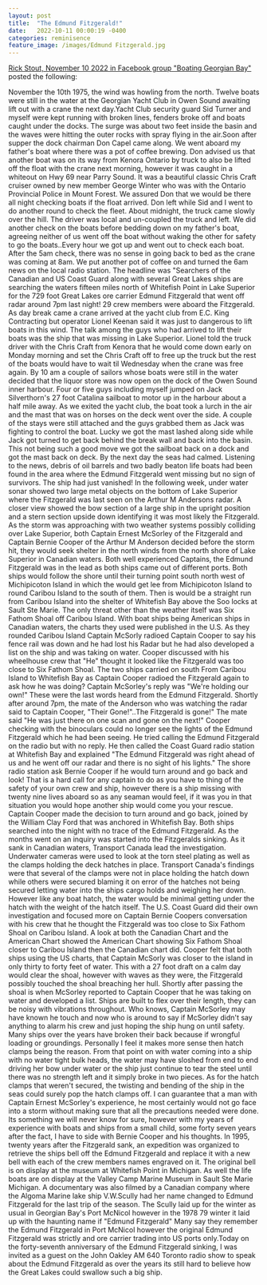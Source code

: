 ```yaml
---
layout: post
title:  "The Edmund Fitzgerald!"
date:   2022-10-11 00:00:19 -0400
categories: reminisence
feature_image: /images/Edmund Fitzgerald.jpg
---
```


[Rick Stout, November 10 2022 in Facebook group "Boating Georgian Bay"]( https://www.facebook.com/groups/196143790755836/?multi_permalinks=1728964307473769&hoisted_section_header_type=recently_seen&__cft__[0]=AZUBiGPSf-66EuWhJBCg-T8fDLhUkdvQTFgTYnC51CcCugX0dZzt7IBTt9LTvBQhBNmWi-mVwhZFY73I_Eo3DovoMcUe3Ypaeek21l0BpayAP-Ym8D-kfHE3sm0INyhfMy-SQx2LK_KPkM4yPQ6R3ehrVT5hsSH2WNEGvd9WWb64aKEJpMDOjN3rNmaLfHcYRek&__tn__=%2CO%2CP-R) posted the following:

November the 10th 1975, the wind was howling from the north. Twelve boats were still in the water at the Georgian Yacht Club in Owen Sound awaiting lift out with a crane the next day.Yacht Club security guard Sid Turner and myself were kept running with broken lines, fenders broke off and boats caught under the docks. The surge was about two feet inside the basin and the waves were hitting the outer rocks with spray flying in the air.Soon after supper the dock chairman Don Capel came along. We went aboard my father's boat where there was a pot of coffee brewing. Don advised us that another boat was on its way from Kenora Ontario by truck to also be lifted off the float with the crane next morning, however it was caught in a whiteout on Hwy 69 near Parry Sound. It was a beautiful classic Chris Craft cruiser owned by new member George Winter who was with the Ontario Provincial Police in Mount Forest. We assured Don that we would be there all night checking boats if the float arrived. Don left while Sid and I went to do another round to check the fleet. About midnight, the truck came slowly over the hill. The driver was local and un-coupled the truck and left. We did another check on the boats before bedding down on my father's boat, agreeing neither of us went off the boat without waking the other for safety to go the boats..Every hour we got up and went out to check each boat. After the 5am check, there was no sense in going back to bed as the crane was coming at 8am. We put another pot of coffee on and turned the 6am news on the local radio station. The headline was "Searchers of the Canadian and US Coast Guard along with several Great Lakes ships are searching the waters fifteen miles north of Whitefish Point in Lake Superior for the 729 foot Great Lakes ore carrier Edmund Fitzgerald that went off radar around 7pm last night! 29 crew members were aboard the Fitzgerald. As day break came a crane arrived at the yacht club from E.C. King Contracting but operator Lionel Keenan said it was just to dangerous to lift boats in this wind. The talk among the guys who had arrived to lift their boats was the ship that was missing in Lake Superior. Lionel told the truck driver with the Chris Craft from Kenora that he would come down early on Monday morning and set the Chris Craft off to free up the truck but the rest of the boats would have to wait til Wednesday when the crane was free again. By 10 am a couple of sailors whose boats were still in the water decided that the liquor store was now open on the dock of the Owen Sound inner harbour. Four or five guys including myself jumped on Jack Silverthorn's 27 foot Catalina sailboat to motor up in the harbour about a half mile away. As we exited the yacht club, the boat took a lurch in the air and the mast that was on horses on the deck went over the side. A couple of the stays were still attached and the guys grabbed them as Jack was fighting to control the boat. Lucky we got the mast lashed along side while Jack got turned to get back behind the break wall and back into the basin. This not being such a good move we got the sailboat back on a dock and got the mast back on deck. By the next day the seas had calmed. Listening to the news, debris of oil barrels and two badly beaton life boats had been found in the area where the Edmund Fitzgerald went missing but no sign of survivors. The ship had just vanished! In the following week, under water sonar showed two large metal objects on the bottom of Lake Superior where the Fitzgerald was last seen on the Arthur M Andersons radar. A closer view showed the bow section of a large ship in the upright position and a stern section upside down identifying it was most likely the Fitzgerald. As the storm was approaching with two weather systems possibly colliding over Lake Superior, both Captain Ernest McSorley of the Fitzgerald and Captain Bernie Cooper of the Arthur M Anderson decided before the storm hit, they would seek shelter in the north winds from the north shore of Lake Superior in Canadian waters. Both well experienced Captains, the Edmund Fitzgerald was in the lead as both ships came out of different ports.  Both ships would follow the shore until their turning point south north west of Michipicoton Island in which the would get lee from Michipicoton Island to round Caribou Island to the south of them. Then is would be a straight run from Caribou Island into the shelter of Whitefish Bay above the Soo locks at Sault Ste Marie. The only threat other than the weather itself was Six Fathom Shoal off Caribou Island. With boat ships being American ships in Canadian waters, the charts they used were published in the U.S. As they rounded Caribou Island Captain McSorly radioed Captain Cooper to say his fence rail was down and he had lost his Radar but he had also developed a list on the ship and was taking on water. Cooper discussed with his wheelhouse crew that "He" thought it looked like the Fitzgerald was too close to Six Fathom Shoal. The two ships carried on south From Caribou Island to Whitefish Bay as Captain Cooper radioed the Fitzgerald again to ask how he was doing? Captain McSorley's reply was "We're holding our own!" These were the last words heard from the Edmund Fitzgerald. Shortly after around 7pm, the mate of the Anderson who was watching the radar said to Captain Cooper, "Their Gone!"..The Fitzgerald is gone!" The mate said "He was just there on one scan and gone on the next!" Cooper checking with the binoculars could no longer see the lights of the Edmund Fitzgerald which he had been seeing. He tried calling the Edmund Fitzgerald on the radio but with no reply. He then called the Coast Guard radio station at Whitefish Bay and explained "The Edmund Fitzgerald was right ahead of us and he went off our radar and there is no sight of his lights." The shore radio station ask Bernie Cooper if he would turn around and go back and look! That is a hard call for any captain to do as you have to thing of the safety of your own crew and ship, however there is a ship missing with twenty nine lives aboard so as any seaman would feel, if it was you in that situation you would hope another ship would come you your rescue. Captain Cooper made the decision to turn around and go back, joined by the William Clay Ford that was anchored in Whitefish Bay. Both ships searched into the night with no trace of the Edmund Fitzgerald. As the months went on an inquiry was started into the Fitzgeralds sinking. As it sank in Canadian waters, Transport Canada lead the investigation. Underwater cameras were used to look at the torn steel plating as well as the clamps holding the deck hatches in place. Transport Canada's findings were that several of the clamps were not in place holding the hatch down while others were secured blaming it on error of the hatches not being secured letting water into the ships cargo holds and weighing her down. However like any boat hatch, the water would be minimal getting under the hatch with the weight of the hatch itself. The U.S. Coast Guard did their own investigation and focused more on Captain Bernie Coopers conversation with his crew that he thought the Fitzgerald was too close to Six Fathom Shoal on Caribou Island. A look at both the Canadian Chart and the American Chart showed the American Chart showing Six Fathom Shoal closer to Caribou Island then the Canadian chart did. Cooper felt that both ships using the US charts, that Captain McSorly was closer to the island in only thirty to forty feet of water. This with a 27 foot draft on a calm day would clear the shoal, however with waves as they were, the Fitzgerald possibly touched the shoal breaching her hull. Shortly after passing the shoal is when McSorley reported to Captain Cooper that he was taking on water and developed a list. Ships are built to flex over their length, they can be noisy with vibrations throughout. Who knows, Captain McSorley may have known he touch and now who is around to say if McSorley didn't say anything to alarm his crew and just hoping the ship hung on until safety. Many ships over the years have broken their back because if wrongful loading or groundings. Personally I feel it makes more sense then hatch clamps being the reason. From that point on with water coming into a ship with no water tight bulk heads, the water may have sloshed from end to end driving her bow under water or the ship just continue to tear the steel until there was no strength left and it simply broke in two pieces. As for the hatch clamps that weren't secured, the twisting and bending of the ship in the seas could surely pop the hatch clamps off. I can guarantee that a man with Captain Ernest McSorley's experience, he most certainly would not go face into a storm without making sure that all the precautions needed were done. Its something we will never know for sure, however with my years of experience with boats and ships from a small child, some forty seven years after the fact, I have to side with Bernie Cooper and his thoughts. In 1995, twenty years after the Fitzgerald sank, an expedition was organized to retrieve the ships bell off the Edmund Fitzgerald and replace it with a new bell with each of the crew members names engraved on it. The original bell is on display at the museum at Whitefish Point in Michigan. As well the life boats are on display at the Valley Camp Marine Museum in Sault Ste Marie Michigan.
A documentary was also filmed by a Canadian company where the Algoma Marine lake ship V.W.Scully had her name changed to Edmund Fitzgerald for the last trip of the season. The Scully laid up for the winter as usual in Georgian Bay's Port McNicol however in the 1978 79 winter it laid up with the haunting name if "Edmund Fitzgerald" Many say they remember the Edmund Fitzgerald in Port McNicol however the original Edmund Fitzgerald was strictly and ore carrier trading into US ports only.Today on the forty-seventh anniversary of the Edmund Fitzgerald sinking, I was invited as a guest on the John Oakley AM 640 Toronto radio show to speak about the Edmund Fitzgerald as over the years its still hard to believe how the Great Lakes could swallow such a big ship.